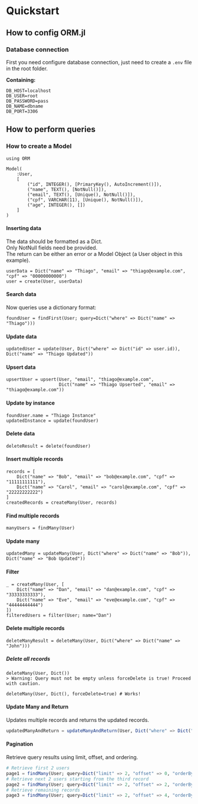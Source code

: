 # Quickstart

## How to config ORM.jl
### Database connection
First you need configure database connection, just need to create a `.env` file in the root folder.  
  
**Containing:**
```
DB_HOST=localhost
DB_USER=root
DB_PASSWORD=pass
DB_NAME=dbname
DB_PORT=3306
```

## How to perform queries
### How to create a Model
```
using ORM

Model(
    :User,
    [
        ("id", INTEGER(), [PrimaryKey(), AutoIncrement()]),
        ("name", TEXT(), [NotNull()]),
        ("email", TEXT(), [Unique(), NotNull()]),
        ("cpf", VARCHAR(11), [Unique(), NotNull()]),
        ("age", INTEGER(), [])
    ]
)
```

#### Inserting data
The data should be formatted as a Dict.  
Only NotNull fields need be provided.  
The return can be either an error or a Model Object (a User object in this example).
```
userData = Dict("name" => "Thiago", "email" => "thiago@example.com", "cpf" => "00000000000")
user = create(User, userData)
```

#### Search data
Now queries use a dictionary format:
```
foundUser = findFirst(User; query=Dict("where" => Dict("name" => "Thiago")))
```

#### Update data
```
updatedUser = update(User, Dict("where" => Dict("id" => user.id)), Dict("name" => "Thiago Updated"))
```

#### Upsert data
```
upsertUser = upsert(User, "email", "thiago@example.com",
                    Dict("name" => "Thiago Upserted", "email" => "thiago@example.com"))
```

#### Update by instance
```
foundUser.name = "Thiago Instance"
updatedInstance = update(foundUser)
```

#### Delete data
```
deleteResult = delete(foundUser)
```

#### Insert multiple records
```
records = [
    Dict("name" => "Bob", "email" => "bob@example.com", "cpf" => "11111111111"),
    Dict("name" => "Carol", "email" => "carol@example.com", "cpf" => "22222222222")
]
createdRecords = createMany(User, records)
```

#### Find multiple records
```
manyUsers = findMany(User)
```

#### Update many
```
updatedMany = updateMany(User, Dict("where" => Dict("name" => "Bob")), Dict("name" => "Bob Updated"))
```

#### Filter
```
_ = createMany(User, [
    Dict("name" => "Dan", "email" => "dan@example.com", "cpf" => "33333333333"),
    Dict("name" => "Eve", "email" => "eve@example.com", "cpf" => "44444444444")
])
filteredUsers = filter(User; name="Dan")
```

#### Delete multiple records
```
deleteManyResult = deleteMany(User, Dict("where" => Dict("name" => "John")))
```
##### Delete all records
```
deleteMany(User, Dict())
> Warning: Query must not be empty unless forceDelete is true! Proceed with caution.

deleteMany(User, Dict(), forceDelete=true) # Works!
```

#### Update Many and Return
Updates multiple records and returns the updated records.
```julia
updatedManyAndReturn = updateManyAndReturn(User, Dict("where" => Dict("name" => "Carol")), Dict("name" => "Carol Updated"))
```

#### Pagination
Retrieve query results using limit, offset, and ordering.
```julia
# Retrieve first 2 users
page1 = findMany(User; query=Dict("limit" => 2, "offset" => 0, "orderBy" => "id"))
# Retrieve next 2 users starting from the third record
page2 = findMany(User; query=Dict("limit" => 2, "offset" => 2, "orderBy" => "id"))
# Retrieve remaining records
page3 = findMany(User; query=Dict("limit" => 2, "offset" => 4, "orderBy" => "id"))
```